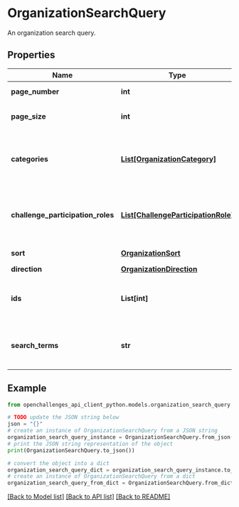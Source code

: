 # OrganizationSearchQuery

An organization search query.

## Properties

Name | Type | Description | Notes
------------ | ------------- | ------------- | -------------
**page_number** | **int** | The page number. | [optional] [default to 0]
**page_size** | **int** | The number of items in a single page. | [optional] [default to 100]
**categories** | [**List[OrganizationCategory]**](OrganizationCategory.md) | The array of organization categories used to filter the results. | [optional] 
**challenge_participation_roles** | [**List[ChallengeParticipationRole]**](ChallengeParticipationRole.md) | An array of challenge participation roles used to filter the results. | [optional] 
**sort** | [**OrganizationSort**](OrganizationSort.md) |  | [optional] [default to OrganizationSort.RELEVANCE]
**direction** | [**OrganizationDirection**](OrganizationDirection.md) |  | [optional] 
**ids** | **List[int]** | An array of organization ids used to filter the results. | [optional] 
**search_terms** | **str** | A string of search terms used to filter the results. | [optional] 

## Example

```python
from openchallenges_api_client_python.models.organization_search_query import OrganizationSearchQuery

# TODO update the JSON string below
json = "{}"
# create an instance of OrganizationSearchQuery from a JSON string
organization_search_query_instance = OrganizationSearchQuery.from_json(json)
# print the JSON string representation of the object
print(OrganizationSearchQuery.to_json())

# convert the object into a dict
organization_search_query_dict = organization_search_query_instance.to_dict()
# create an instance of OrganizationSearchQuery from a dict
organization_search_query_from_dict = OrganizationSearchQuery.from_dict(organization_search_query_dict)
```
[[Back to Model list]](../README.md#documentation-for-models) [[Back to API list]](../README.md#documentation-for-api-endpoints) [[Back to README]](../README.md)


